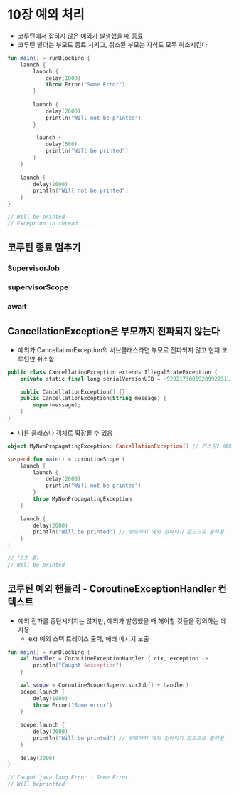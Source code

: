 # 10장 예외 처리

* 코루틴에서 잡히지 않은 예외가 발생했을 때 종료
* 코루틴 빌더는 부모도 종료 시키고, 취소된 부모는 자식도 모두 취소시킨다

```kotlin
fun main() = runBlocking {
    launch {
        launch {
            delay(1000)
            throw Error("Some Error")
        }
        
        launch {
            delay(2000)
            println("Will not be printed")
        }
        
         launch {
            delay(500)
            println("Will be printed")
        }
    }
    
    launch {
        delay(2000)
        println("Will not be printed")
    }
}

// Will be printed
// Exception in thread ....
```



## 코루틴 종료 멈추기



### SupervisorJob



### supervisorScope



### await



## CancellationException은 부모까지 전파되지 않는다

* 예외가 CancellationException의 서브클래스라면 부모로 전파되지 않고 현재 코루틴만 취소함

```kotlin
public class CancellationException extends IllegalStateException {
    private static final long serialVersionUID = -9202173006928992231L;

    public CancellationException() {}
    public CancellationException(String message) {
        super(message);
    }
}
```

* 다른 클래스나 객체로 확장될 수 있음

```kotlin
object MyNonPropagatingException: CancellationException() // 커스텀? 예외

suspend fun main() = coroutineScope {
    launch {
        launch {
            delay(2000)
            println("Will not be printed")
        }
        throw MyNonPropagatingException
    }
    
    launch {
        delay(2000)
        println("Will be printed") // 부모까지 예외 전파되지 않으므로 출력됨
    }
}

// (2초 후)
// Will be printed
```



## 코루틴 예외 핸들러 - CoroutineExceptionHandler 컨텍스트

* 예외 전파를 중단시키지는 않지만, 예외가 발생했을 때 해야할 것들을 정의하는 데 사용
  * ex) 예외 스택 트레이스 출력, 에러 메시지 노출

```kotlin
fun main() = runBlocking {
    val handler = CoroutineExceptionHandler { ctx, exception -> 
        println("Caught $exception")
    }
    
    val scope = CoroutineScope(SupervisorJob() + handler)
    scope.launch {
        delay(1000)
        throw Error("Some error")
    }
    
    scope.launch {
        delay(2000)
        println("Will be printed") // 부모까지 예외 전파되지 않으므로 출력됨
    }
    
    delay(3000)
}

// Caught java.lang.Error : Some Error
// Will beprintted
```

